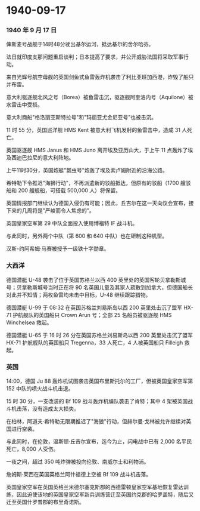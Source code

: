 # 1940-09-17

### 1940 年 9 月 17 日

俾斯麦号战舰于14时48分驶出基尔运河，抵达基尔的舍尔哈芬。

法日就印度支那问题重启谈判；日本提高了要求，并公开威胁法国将采取军事行动。

来自光辉号航空母舰的英国剑鱼式鱼雷轰炸机袭击了利比亚班加西港，炸毁了船只并布雷。

意大利驱逐舰北风之号（Borea）被鱼雷击沉，驱逐舰阿奎洛内号（Aquilone）被水雷击中受损。

意大利商船"格洛丽亚斯特拉号"和"玛丽亚尤金尼亚号"也被击沉。

11 时 55 分，英国巡洋舰 HMS Kent 被意大利飞机发射的鱼雷击中，造成 31
人死亡。

英国驱逐舰 HMS Janus 和 HMS Juno 离开埃及亚历山大，于上午 11
点轰炸了埃及西迪巴拉尼的意大利阵地。

上午11时30分，英国炮艇"瓢虫号"炮轰了埃及索卢姆附近的沿海公路。

希特勒下令推迟"海狮行动"，不再派遣新的驳船抵达，但原有的驳船（1700
艘驳船和 200 艘舰船，可搭载 500,000 人）将保留。

英国情报部门继续认为德国入侵仍有可能；因此，丘吉尔在这一天向议会宣布，接下来的几周将是"严峻而令人焦虑的"。

英国皇家空军第 29 中队全面投入使用博福特 IF 战斗机。

与此同时，另外两个中队（第 600 和 640 中队）也在研制这种机型。

汉斯-约阿希姆·马赛被授予一级铁十字勋章。

### 大西洋

德国潜艇 U-48 袭击了位于英国苏格兰以西 400
英里处的英国客轮贝拿勒斯城号；贝拿勒斯城号当时正在将 90
名英国儿童及其家人疏散到加拿大，但德国船长对此并不知情；两枚鱼雷均未击中目标，U-48
继续跟踪猎物。

德国潜艇 U-99 于 08:32 在英国苏格兰刘易斯岛以西 200 英里处击沉了盟军
HX-71 护航舰队的英国船只 Crown Arun 号；全部 25 名船员被驱逐舰 HMS
Winchelsea 救起。

德国潜艇 U-65 于 16 时 26 分在英国苏格兰刘易斯岛以西 200
英里处击沉了盟军 HX-71 护航舰队的英国船只 Tregenna，33 人死亡，4
人被英国船只 Filleigh 救起。

### 英国

14:00，德国 Ju 88 轰炸机试图袭击英国布里斯托尔的工厂，但被英国皇家空军第
152 中队的喷火战斗机击退。

15 时 30 分，一支改装的 Bf 109 战斗轰炸机编队袭击了肯特；其中 4
架被英国战斗机击落，没有造成太大损失。

在柏林，阿道夫·希特勒无限期推迟了"海狼"行动，但赫尔曼·戈林被允许继续对英国进行空袭。

与此同时，在伦敦，温斯顿·丘吉尔宣布，迄今为止，闪电战中已有 2,000
名平民死亡，8,000 人受伤。

一夜之间，超过 350 吨炸弹被投向伦敦、南威尔士和利物浦。

詹姆斯·莱西在英国英格兰阿什福德上空被 Bf 109 战斗机击落。

英国皇家空军在英国英格兰米德尔塞克斯郡的西德雷顿皇家空军基地恢复雷达训练，因此迫使该地的英国皇家空军新兵训练营迁至英国约克郡的哈罗盖特，随后又迁至英国什罗普郡的布里奇诺斯。